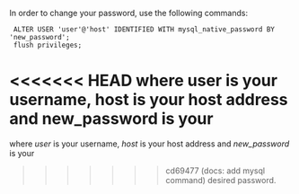  In order to change your password, use the following commands:

```
 ALTER USER 'user'@'host' IDENTIFIED WITH mysql_native_password BY 'new_password';
 flush privileges;
```
<<<<<<< HEAD
where **user** is your username, **host** is your host address and **new_password** is your
=======
where *user* is your username, *host* is your host address and *new_password* is your
>>>>>>> cd69477 (docs: add mysql command)
desired password.
